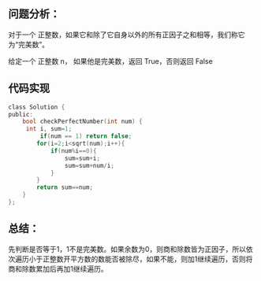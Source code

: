 ## 问题分析： 
对于一个 正整数，如果它和除了它自身以外的所有正因子之和相等，我们称它为“完美数”。

给定一个 正整数 n， 如果他是完美数，返回 True，否则返回 False
## 代码实现
```c
class Solution {
public:
    bool checkPerfectNumber(int num) {
     int i, sum=1;
         if(num == 1) return false;
        for(i=2;i<sqrt(num);i++){
            if(num%i==0){
                sum=sum+i;
                sum=sum+num/i;
            }
        }
        return sum==num;
    }
};
```
## 总结：
先判断是否等于1，1不是完美数。如果余数为0，则商和除数皆为正因子，所以依次遍历小于正整数开平方数的数能否被除尽，如果不能，则加1继续遍历，否则将商和除数累加后再加1继续遍历。